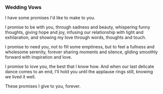 ### Wedding Vows

I have some promises I'd like to make to you.

I promise to be with you, through sadness and beauty, whispering funny
thoughts, giving hope and joy, infusing our relationship with light and
exhilaration, and showing my love through words, thoughts and touch.

I promise to need you, not to fill some emptiness, but to feel a
fullness and wholesome serenity, forever sharing moments and silence,
gliding smoothly forward with inspiration and love.

I promise to love you, the best that I know how. And when our last
delicate dance comes to an end, I'll hold you until the applause rings
still, knowing we lived it well.

These promises I give to you, forever.
